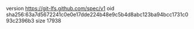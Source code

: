 version https://git-lfs.github.com/spec/v1
oid sha256:63a7d5672241c0e0e17dde224b48e9c5b4d8abc123ba94bcc1731c093c2396b3
size 17938
